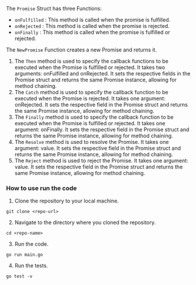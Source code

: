The  `Promise` Struct has three Functions:
- `onFulfilled` : This method is called when the promise is fulfilled.
- `onRejected` : This method is called when the promise is rejected.
- `onFinally` : This method is called when the promise is fulfilled or rejected.

The `NewPromise` Function creates a new Promise and returns it.

1. The `Then` method is used to specify the callback functions to be executed when the Promise is fulfilled or rejected. It takes two arguments: onFulfilled and onRejected. It sets the respective fields in the Promise struct and returns the same Promise instance, allowing for method chaining.
2. The `Catch` method is used to specify the callback function to be executed when the Promise is rejected. It takes one argument: onRejected. It sets the respective field in the Promise struct and returns the same Promise instance, allowing for method chaining.
3. The `Finally` method is used to specify the callback function to be executed when the Promise is fulfilled or rejected. It takes one argument: onFinally. It sets the respective field in the Promise struct and returns the same Promise instance, allowing for method chaining.
4. The `Resolve` method is used to resolve the Promise. It takes one argument: value. It sets the respective field in the Promise struct and returns the same Promise instance, allowing for method chaining.
5. The `Reject` method is used to reject the Promise. It takes one argument: value. It sets the respective field in the Promise struct and returns the same Promise instance, allowing for method chaining.

###  How to use run the code
1. Clone the repository to your local machine.
```
git clone <repo-url>

```
2. Navigate to the directory where you cloned the repository.
```
cd <repo-name>
```
3. Run the code.
```
go run main.go
```
4. Run the tests.
```
go test -v
```



